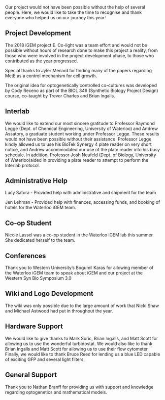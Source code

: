 Our project would not have been possible without the help of several people. Here, we would like to take the time to recognise and thank everyone who helped us on our journey this year! 

## Project Development

The 2018 iGEM project E. Co-light was a team effort and would not be possible without hours of research done to make this project a reality, from those who were involved in the project development phase, to those who contributed as the year progressed. 

Special thanks to Jyler Menard for finding many of the papers regarding MetE as a control mechanism for cell growth.

The original idea for optogenetically controlled co-cultures was developed by Cody Receno as part of the BIOL 349 (Synthetic Biology Project Design) course, co-taught by Trevor Charles and Brian Ingalls.

## Interlab 
We would like to extend our most sincere gratitude to Professor Raymond Legge (Dept. of Chemical Engineering, University of Waterloo) and Andrew Assatory, a graduate student working under Professor Legge. These results would not have been possible without their assistance. Professor Legge kindly allowed us to use his BioTek Synergy 4 plate reader on very short notice, and Andrew accommodated our use of the plate reader into his busy schedule. In addition, Professor Josh Neufeld (Dept. of Biology, University of Waterloo)aided in providing a plate reader to attempt to perform the Interlab protocol. 

## Administrative Help

Lucy Satora - Provided help with administrative and shipment for the team

Jen Lehman - Provided help with finances, accessing funds, and booking of hotels for the Waterloo iGEM team.

## Co-op Student

Nicole Lassel was a co-op student in the Waterloo iGEM lab this summer. She dedicated herself to the team.  

## Conferences

Thank you to Western University’s Bogumil Karas for allowing member of the Waterloo iGEM team to speak about iGEM and our project at the Western Syn Bio Symposium 3.0

## Wiki and Logo Development

The wiki was only possible due to the large amount of work that Nicki Shaw and Michael Astwood had put in throughout the year.

## Hardware Support

We would like to give thanks to Mark Soric, Brian Ingalls, and Matt Scott for allowing us to use the wonderful turbidostat. We would also like to thank Brian Ingalls and Matt Scott for allowing us to use their flow cytometer. Finally, we would like to thank Bruce Reed for lending us a blue LED capable of exciting GFP and several light filters.

## General Support

Thank you to Nathan Branff for providing us with support and knowledge regarding optogenetics and mathematical models.



